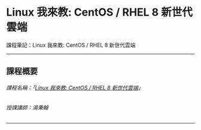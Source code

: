 # Linux 我來教: CentOS / RHEL 8 新世代雲端
課程筆記：Linux 我來教: CentOS / RHEL 8 新世代雲端

---

## 課程概要

###### 課程名稱：「[Linux 我來教: CentOS / RHEL 8 新世代雲端](https://hahow.in/courses/5e6dd4fe024d690024e3be3e/main?item=5e6f2c72024d690024e42770)」

###### 授課講師：湯秉翰

---

